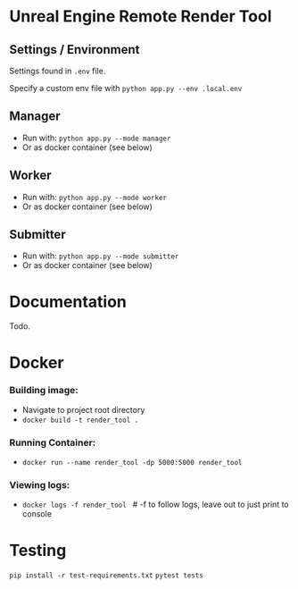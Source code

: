 # Unreal Engine Remote Render Tool

## Settings / Environment 

Settings found in `.env` file. 

Specify a custom env file with `python app.py --env .local.env` 

## Manager

- Run with: ```python app.py --mode manager```
- Or as docker container (see below)

## Worker

- Run with: ```python app.py --mode worker```
- Or as docker container (see below)

## Submitter

- Run with: ```python app.py --mode submitter```
- Or as docker container (see below)


# Documentation

Todo.

# Docker 

### Building image:
- Navigate to project root directory
- ```docker build -t render_tool .```

### Running Container:
- ```docker run --name render_tool -dp 5000:5000 render_tool```

### Viewing logs:
- ```docker logs -f render_tool ``` # -f to follow logs, leave out to just print to console


# Testing 

```pip install -r test-requirements.txt```
```pytest tests```

